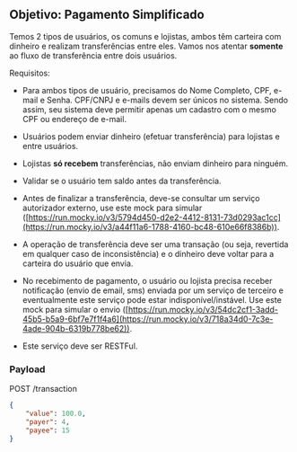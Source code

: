 ## Objetivo: Pagamento Simplificado

Temos 2 tipos de usuários, os comuns e lojistas, ambos têm carteira com dinheiro e realizam transferências entre eles. Vamos nos atentar **somente** ao fluxo de transferência entre dois usuários.

Requisitos:

-   Para ambos tipos de usuário, precisamos do Nome Completo, CPF, e-mail e Senha. CPF/CNPJ e e-mails devem ser únicos no sistema. Sendo assim, seu sistema deve permitir apenas um cadastro com o mesmo CPF ou endereço de e-mail.

-   Usuários podem enviar dinheiro (efetuar transferência) para lojistas e entre usuários.

-   Lojistas **só recebem** transferências, não enviam dinheiro para ninguém.

-   Validar se o usuário tem saldo antes da transferência.

-   Antes de finalizar a transferência, deve-se consultar um serviço autorizador externo, use este mock para simular ([https://run.mocky.io/v3/5794d450-d2e2-4412-8131-73d0293ac1cc](https://run.mocky.io/v3/a44f11a6-1788-4160-bc48-610e66f8386b)).

-   A operação de transferência deve ser uma transação (ou seja, revertida em qualquer caso de inconsistência) e o dinheiro deve voltar para a carteira do usuário que envia.

-   No recebimento de pagamento, o usuário ou lojista precisa receber notificação (envio de email, sms) enviada por um serviço de terceiro e eventualmente este serviço pode estar indisponível/instável. Use este mock para simular o envio ([https://run.mocky.io/v3/54dc2cf1-3add-45b5-b5a9-6bf7e7f1f4a6](https://run.mocky.io/v3/718a34d0-7c3e-4ade-904b-6319b778be62)).

-   Este serviço deve ser RESTFul.

### Payload

POST /transaction

```json
{
    "value": 100.0,
    "payer": 4,
    "payee": 15
}
```
